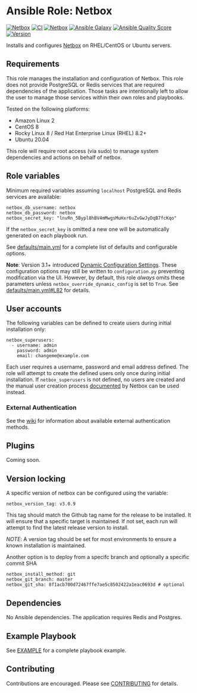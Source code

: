 # Ansible Role: Netbox

[![Netbox](
https://img.shields.io/badge/Netbox-v3.1.7-blue)](https://github.com/netbox-community/netbox)
[![CI](https://github.com/jvoss/ansible-role-netbox/actions/workflows/ci.yml/badge.svg?branch=main)](https://github.com/jvoss/ansible-role-netbox/actions/workflows/ci.yml)
[![Netbox](https://github.com/jvoss/ansible-role-netbox/actions/workflows/netbox.yml/badge.svg)](https://github.com/jvoss/ansible-role-netbox/actions/workflows/netbox.yml)
[![Ansible Galaxy](https://img.shields.io/badge/galaxy-jvoss.netbox-blue.svg)](https://galaxy.ansible.com/jvoss/netbox)
[![Ansible Quality Score](https://img.shields.io/ansible/quality/56786?color=blue)](https://galaxy.ansible.com/jvoss/netbox)
[![Version](https://img.shields.io/github/release/jvoss/ansible-role-netbox.svg)](https://github.com/jvoss/ansible-role-netbox/releases/)

Installs and configures [Netbox](https://github.com/netbox-community/netbox) on
RHEL/CentOS or Ubuntu servers.

## Requirements

This role manages the installation and configuration of Netbox. This role
does not provide PostgreSQL or Redis services that are required dependencies
of the application. Those tasks are intentionally left to allow the user to 
manage those services within their own roles and playbooks.

Tested on the following platforms:
* Amazon Linux 2
* CentOS 8 
* Rocky Linux 8 / Red Hat Enterprise Linux (RHEL) 8.2+
* Ubuntu 20.04

This role will require root access (via sudo) to manage system dependencies and actions
on behalf of netbox.

## Role variables

Minimum required variables assuming `localhost` PostgreSQL and Redis services
are available:

    netbox_db_username: netbox
    netbox_db_password: netbox
    netbox_secret_key: "lnvRn_5Bypl8hBV4mMwgsMuHxr6uZvGwJyDqB7fcKqo"

If the `netbox_secret_key` is omitted a new one will be automatically generated
on each playbook run.

See [defaults/main.yml](defaults/main.yml) for a complete list of defaults and 
configurable options.

**Note**: Version 3.1+ introduced
[Dynamic Configuration Settings](https://netbox.readthedocs.io/en/stable/configuration/dynamic-settings/).
These configuration options may still be written to `configuration.py` preventing
modification via the UI. However, by default, this role *always* omits these
parameters unless `netbox_override_dynamic_config` is set to `True`. See 
[defaults/main.yml#L82](defaults/main.yml#L82) for details.

## User accounts

The following variables can be defined to create users during initial
installation only:

    netbox_superusers:
      - username: admin
        password: admin
        email: changeme@example.com

Each user requires a username, password and email address defined. The role will
attempt to create the defined users only once during initial installation. If 
`netbox_superusers` is not defined, no users are created and the manual user
creation process [documented](https://netbox.readthedocs.io/en/stable/installation/3-netbox/#create-a-super-user)
by Netbox can be used instead.

### External Authentication
See the [wiki](https://github.com/jvoss/ansible-role-netbox/wiki) for
information about available external authentication methods.

## Plugins 

Coming soon.

## Version locking

A specific version of netbox can be configured using the variable:

    netbox_version_tag: v3.0.9

This tag should match the Github tag name for the release to be installed.
It will ensure that a specific target is maintained. If not set, each run will
attempt to find the latest release version to install.

*NOTE*: A version tag should be set for most environments to ensure a known
installation is maintained.

Another option is to deploy from a specifc branch and optionally a specific commit SHA

    netbox_install_method: git
    netbox_git_branch: master
    netbox_git_sha: 8f1acb700d72467ffe7ae5c8502422a1eac0693d # optional

## Dependencies

No Ansible dependencies. The application requires Redis and Postgres.

## Example Playbook

See [EXAMPLE](EXAMPLE.md) for a complete playbook example.

## Contributing

Contributions are encouraged. Please see [CONTRIBUTING](CONTRIBUTING.md) for
details.
